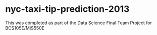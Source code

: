 # nyc-taxi-tip-prediction-2013
This was completed as part of the Data Science Final Team Project for BCS105E/MIS550E
